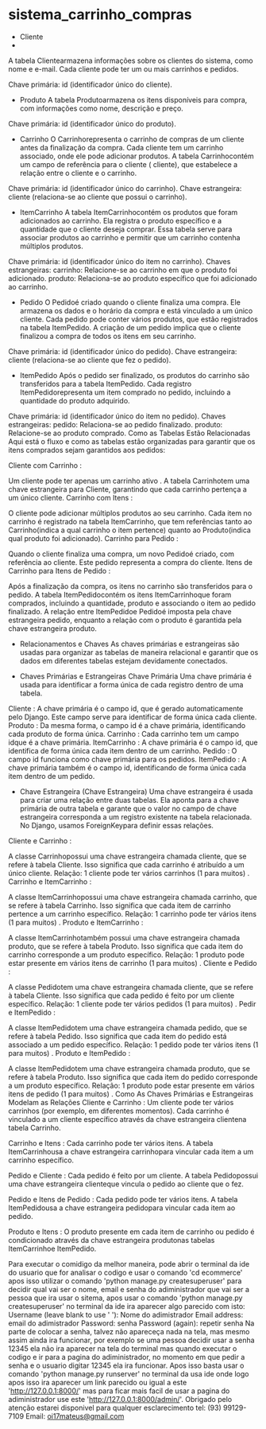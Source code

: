 # sistema_carrinho_compras
- Cliente
- 
A tabela Clientearmazena informações sobre os clientes do sistema, como nome e e-mail. Cada cliente pode ter um ou mais carrinhos e pedidos.

Chave primária: id (identificador único do cliente).
- Produto
A tabela Produtoarmazena os itens disponíveis para compra, com informações como nome, descrição e preço.

Chave primária: id (identificador único do produto).
- Carrinho
O Carrinhorepresenta o carrinho de compras de um cliente antes da finalização da compra. Cada cliente tem um carrinho associado, onde ele pode adicionar produtos. A tabela Carrinhocontém um campo de referência para o cliente ( cliente), que estabelece a relação entre o cliente e o carrinho.

Chave primária: id (identificador único do carrinho).
Chave estrangeira: cliente (relaciona-se ao cliente que possui o carrinho).
- ItemCarrinho
A tabela ItemCarrinhocontém os produtos que foram adicionados ao carrinho. Ela registra o produto específico e a quantidade que o cliente deseja comprar. Essa tabela serve para associar produtos ao carrinho e permitir que um carrinho contenha múltiplos produtos.

Chave primária: id (identificador único do item no carrinho).
Chaves estrangeiras:
carrinho: Relacione-se ao carrinho em que o produto foi adicionado.
produto: Relaciona-se ao produto específico que foi adicionado ao carrinho.
- Pedido
O Pedidoé criado quando o cliente finaliza uma compra. Ele armazena os dados e o horário da compra e está vinculado a um único cliente. Cada pedido pode conter vários produtos, que estão registrados na tabela ItemPedido. A criação de um pedido implica que o cliente finalizou a compra de todos os itens em seu carrinho.

Chave primária: id (identificador único do pedido).
Chave estrangeira: cliente (relaciona-se ao cliente que fez o pedido).
- ItemPedido
Após o pedido ser finalizado, os produtos do carrinho são transferidos para a tabela ItemPedido. Cada registro ItemPedidorepresenta um item comprado no pedido, incluindo a quantidade do produto adquirido.

Chave primária: id (identificador único do item no pedido).
Chaves estrangeiras:
pedido: Relaciona-se ao pedido finalizado.
produto: Relacione-se ao produto comprado.
Como as Tabelas Estão Relacionadas
Aqui está o fluxo e como as tabelas estão organizadas para garantir que os itens comprados sejam garantidos aos pedidos:

Cliente com Carrinho :

Um cliente pode ter apenas um carrinho ativo . A tabela Carrinhotem uma chave estrangeira para Cliente, garantindo que cada carrinho pertença a um único cliente.
Carrinho com Itens :

O cliente pode adicionar múltiplos produtos ao seu carrinho. Cada item no carrinho é registrado na tabela ItemCarrinho, que tem referências tanto ao Carrinho(indica a qual carrinho o item pertence) quanto ao Produto(indica qual produto foi adicionado).
Carrinho para Pedido :

Quando o cliente finaliza uma compra, um novo Pedidoé criado, com referência ao cliente. Este pedido representa a compra do cliente.
Itens de Carrinho para Itens de Pedido :

Após a finalização da compra, os itens no carrinho são transferidos para o pedido. A tabela ItemPedidocontém os itens ItemCarrinhoque foram comprados, incluindo a quantidade, produto e associando o item ao pedido finalizado. A relação entre ItemPedidoe Pedidoé imposta pela chave estrangeira pedido, enquanto a relação com o produto é garantida pela chave estrangeira produto.

- Relacionamentos e Chaves
As chaves primárias e estrangeiras são usadas para organizar as tabelas de maneira relacional e garantir que os dados em diferentes tabelas estejam devidamente conectados.

- Chaves Primárias e Estrangeiras
Chave Primária
Uma chave primária é usada para identificar a forma única de cada registro dentro de uma tabela. 

Cliente : A chave primária é o campo id, que é gerado automaticamente pelo Django. Este campo serve para identificar de forma única cada cliente.
Produto : Da mesma forma, o campo id é a chave primária, identificando cada produto de forma única.
Carrinho : Cada carrinho tem um campo idque é a chave primária.
ItemCarrinho : A chave primária é o campo id, que identifica de forma única cada item dentro de um carrinho.
Pedido : O campo id funciona como chave primária para os pedidos.
ItemPedido : A chave primária também é o campo id, identificando de forma única cada item dentro de um pedido.
- Chave Estrangeira (Chave Estrangeira)
Uma chave estrangeira é usada para criar uma relação entre duas tabelas. Ela aponta para a chave primária de outra tabela e garante que o valor no campo de chave estrangeira corresponda a um registro existente na tabela relacionada. No Django, usamos ForeignKeypara definir essas relações.

Cliente e Carrinho :

A classe Carrinhopossui uma chave estrangeira chamada cliente, que se refere à tabela Cliente. Isso significa que cada carrinho é atribuído a um único cliente.
Relação: 1 cliente pode ter vários carrinhos (1 para muitos) .
Carrinho e ItemCarrinho :

A classe ItemCarrinhopossui uma chave estrangeira chamada carrinho, que se refere à tabela Carrinho. Isso significa que cada item de carrinho pertence a um carrinho específico.
Relação: 1 carrinho pode ter vários itens (1 para muitos) .
Produto e ItemCarrinho :

A classe ItemCarrinhotambém possui uma chave estrangeira chamada produto, que se refere à tabela Produto. Isso significa que cada item do carrinho corresponde a um produto específico.
Relação: 1 produto pode estar presente em vários itens de carrinho (1 para muitos) .
Cliente e Pedido :

A classe Pedidotem uma chave estrangeira chamada cliente, que se refere à tabela Cliente. Isso significa que cada pedido é feito por um cliente específico.
Relação: 1 cliente pode ter vários pedidos (1 para muitos) .
Pedir e ItemPedido :

A classe ItemPedidotem uma chave estrangeira chamada pedido, que se refere à tabela Pedido. Isso significa que cada item do pedido está associado a um pedido específico.
Relação: 1 pedido pode ter vários itens (1 para muitos) .
Produto e ItemPedido :

A classe ItemPedidotem uma chave estrangeira chamada produto, que se refere à tabela Produto. Isso significa que cada item do pedido corresponde a um produto específico.
Relação: 1 produto pode estar presente em vários itens de pedido (1 para muitos) .
Como As Chaves Primárias e Estrangeiras Modelam as Relações
Cliente e Carrinho : Um cliente pode ter vários carrinhos (por exemplo, em diferentes momentos). Cada carrinho é vinculado a um cliente específico através da chave estrangeira clientena tabela Carrinho.

Carrinho e Itens : Cada carrinho pode ter vários itens. A tabela ItemCarrinhousa a chave estrangeira carrinhopara vincular cada item a um carrinho específico.

Pedido e Cliente : Cada pedido é feito por um cliente. A tabela Pedidopossui uma chave estrangeira clienteque vincula o pedido ao cliente que o fez.

Pedido e Itens de Pedido : Cada pedido pode ter vários itens. A tabela ItemPedidousa a chave estrangeira pedidopara vincular cada item ao pedido.

Produto e Itens : O produto presente em cada item de carrinho ou pedido é condicionado através da chave estrangeira produtonas tabelas ItemCarrinhoe ItemPedido.

Para executar o comidigo da melhor maneira, pode abrir o terminal da ide do usuario que for analisar o codigo e usar o comando 'cd ecommerce' apos isso utilizar o comando 'python manage.py createsuperuser' para decidir qual vai ser o nome, email e senha do adiministrador que vai ser a pessoa que ira usar o sitema, apos usar o comando 'python manage.py createsuperuser' no terminal da ide ira aparecer algo parecido com isto:
Username (leave blank to use ' '): Nome do adimistrador 
Email address: email do adimistrador 
Password: senha 
Password (again): repetir senha
Na parte de colocar a senha, talvez não apareceça nada na tela, mas mesmo assim ainda ira funcionar, por exemplo se uma pessoa decidir usar a senha 12345 ela não ira aparecer na tela do terminal mas quando executar o codigo e ir para a pagina do adiministrador, no momento em que pedir a senha e o usuario digitar 12345 ela ira funcionar. Apos isso basta usar o comando 'python manage.py runserver' no terminal da usa ide onde logo apos isso ira aparecer um link parecido ou igual a este 'http://127.0.0.1:8000/' mas para ficar mais facil de usar a pagina do adiministrador use este 'http://127.0.0.1:8000/admin/'.
Obrigado pelo atenção estarei disponivel para qualquer esclarecimento
tel: (93) 99129-7109
Email: oi17mateus@gmail.com
